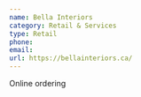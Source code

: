 ```yaml
---
name: Bella Interiors
category: Retail & Services
type: Retail
phone: 
email: 
url: https://bellainteriors.ca/
---
```


Online ordering